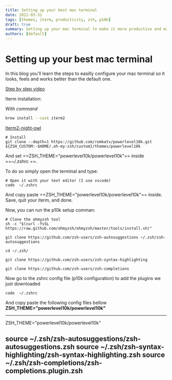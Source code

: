 ```yaml
---
title: Setting up your best mac terminal
date: 2022-03-31
tags: [themes, iterm, productivity, zsh, p10k]
draft: true
summary: Setting up your mac terminal to make it more productive and make it look exactly as you want or as your vscode theme. 
authors: [default]
---
```



# Setting up your best mac terminal

In this blog you'll learn the steps to easilly configure your mac terminal so it looks, feels and works better than the default one. 

[Step by step video](https://www.youtube.com/watch?v=SVh4osULjP4)


Iterm installation:


*With command*
```sh
brew install --cask iterm2
```

[Iterm2-night-owl](https://github.com/nickcernis/iterm2-night-owl)

```shell
# Install
git clone --depth=1 https://github.com/romkatv/powerlevel10k.git ${ZSH_CUSTOM:-$HOME/.oh-my-zsh/custom}/themes/powerlevel10k
````

And set ==ZSH_THEME="powerlevel10k/powerlevel10k"== inside ==~/.zshrc ==.

To do so simply open the terminal and type:

```shell
# Open it with your text editor (I use vscode)
code  ~/.zshrc 
```

And copy paste ==ZSH_THEME="powerlevel10k/powerlevel10k"== inside. Save, quit your iterm, and done.

Now, you can run the p10k setup comman:

```shell
# Clone the ohmyzsh tool
sh -c "$(curl -fsSL https://raw.github.com/ohmyzsh/ohmyzsh/master/tools/install.sh)"
```


```shell
git clone https://github.com/zsh-users/zsh-autosuggestions ~/.zsh/zsh-autosuggestions

cd ~/.zsh/

git clone https://github.com/zsh-users/zsh-syntax-highlighting

git clone https://github.com/zsh-users/zsh-completions
````

Now go to the zshrc config file (p10k configuration) to add the plugins we just downloaded

```shell
code  ~/.zshrc 
```
And copy paste the following config files bellow **ZSH_THEME="powerlevel10k/powerlevel10k"**

---
ZSH_THEME="powerlevel10k/powerlevel10k"

source ~/.zsh/zsh-autosuggestions/zsh-autosuggestions.zsh
source ~/.zsh/zsh-syntax-highlighting/zsh-syntax-highlighting.zsh
source ~/.zsh/zsh-completions/zsh-completions.plugin.zsh 
---